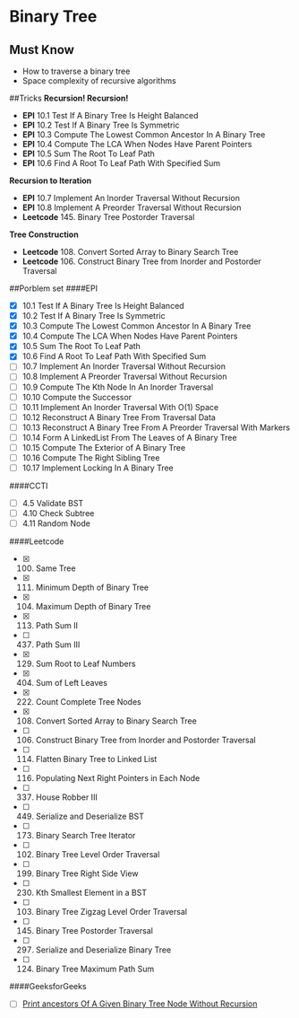# Binary Tree

## Must Know
* How to traverse a binary tree
* Space complexity of recursive algorithms

##Tricks
**Recursion! Recursion!**
* **EPI** 10.1 Test If A Binary Tree Is Height Balanced
* **EPI** 10.2 Test If A Binary Tree Is Symmetric
* **EPI** 10.3 Compute The Lowest Common Ancestor In A Binary Tree
* **EPI** 10.4 Compute The LCA When Nodes Have Parent Pointers
* **EPI** 10.5 Sum The Root To Leaf Path 
* **EPI** 10.6 Find A Root To Leaf Path With Specified Sum 

**Recursion to Iteration**
* **EPI** 10.7 Implement An Inorder Traversal Without Recursion
* **EPI** 10.8 Implement A Preorder Traversal Without Recursion
* **Leetcode** 145. Binary Tree Postorder Traversal

**Tree Construction**
* **Leetcode** 108. Convert Sorted Array to Binary Search Tree
* **Leetcode** 106. Construct Binary Tree from Inorder and Postorder Traversal

##Porblem set
####EPI
- [x] 10.1 Test If A Binary Tree Is Height Balanced
- [x] 10.2 Test If A Binary Tree Is Symmetric
- [x] 10.3 Compute The Lowest Common Ancestor In A Binary Tree
- [x] 10.4 Compute The LCA When Nodes Have Parent Pointers
- [x] 10.5 Sum The Root To Leaf Path 
- [x] 10.6 Find A Root To Leaf Path With Specified Sum 
- [ ] 10.7 Implement An Inorder Traversal Without Recursion
- [ ] 10.8 Implement A Preorder Traversal Without Recursion
- [ ] 10.9 Compute The Kth Node In An Inorder Traversal
- [ ] 10.10 Compute the Successor
- [ ] 10.11 Implement An Inorder Traversal With O(1) Space
- [ ] 10.12 Reconstruct A Binary Tree From Traversal Data
- [ ] 10.13 Reconstruct A Binary Tree From A Preorder Traversal With Markers
- [ ] 10.14 Form A LinkedList From The Leaves of A Binary Tree
- [ ] 10.15 Compute The Exterior of A Binary Tree
- [ ] 10.16 Compute The Right Sibling Tree 
- [ ] 10.17 Implement Locking In A Binary Tree

####CCTI
- [ ] 4.5 Validate BST
- [ ] 4.10 Check Subtree
- [ ] 4.11 Random Node

####Leetcode
- [x] 100. Same Tree
- [x] 111. Minimum Depth of Binary Tree
- [x] 104. Maximum Depth of Binary Tree
- [x] 113. Path Sum II
- [ ] 437. Path Sum III
- [x] 129. Sum Root to Leaf Numbers
- [x] 404. Sum of Left Leaves
- [x] 222. Count Complete Tree Nodes

- [x] 108. Convert Sorted Array to Binary Search Tree
- [ ] 106. Construct Binary Tree from Inorder and Postorder Traversal

- [ ] 114. Flatten Binary Tree to Linked List
- [ ] 116. Populating Next Right Pointers in Each Node
- [ ] 337. House Robber III
- [ ] 449. Serialize and Deserialize BST
- [ ] 173. Binary Search Tree Iterator
- [ ] 102. Binary Tree Level Order Traversal
- [ ] 199. Binary Tree Right Side View
- [ ] 230. Kth Smallest Element in a BST
- [ ] 103. Binary Tree Zigzag Level Order Traversal
- [ ] 145. Binary Tree Postorder Traversal
- [ ] 297. Serialize and Deserialize Binary Tree
- [ ] 124. Binary Tree Maximum Path Sum


####GeeksforGeeks
- [ ] [Print ancestors Of A Given Binary Tree Node Without Recursion](http://www.geeksforgeeks.org/print-ancestors-of-a-given-binary-tree-node-without-recursion/)
